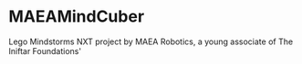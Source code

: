 # MAEAMindCuber
Lego Mindstorms NXT project by MAEA Robotics, a young associate of The Iniftar Foundations'

